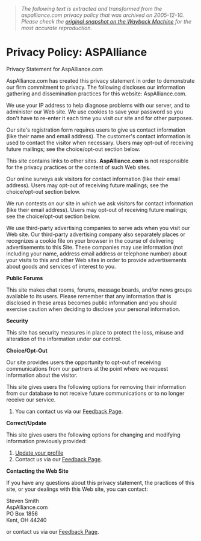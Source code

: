> *The following text is extracted and transformed from the aspalliance.com privacy policy that was archived on 2005-12-10. Please check the [original snapshot on the Wayback Machine](https://web.archive.org/web/20051210042224id_/http%3A//aspalliance.com/Privacy.aspx) for the most accurate reproduction.*

# Privacy Policy: ASPAlliance

Privacy Statement for AspAlliance.com

AspAlliance.com has created this privacy statement in order to demonstrate our firm commitment to privacy. The following discloses our information gathering and dissemination practices for this website: AspAlliance.com. 

We use your IP address to help diagnose problems with our server, and to administer our Web site. We use cookies to save your password so you don't have to re-enter it each time you visit our site and for other purposes. 

Our site's registration form requires users to give us contact information (like their name and email address). The customer's contact information is used to contact the visitor when necessary. Users may opt-out of receiving future mailings; see the choice/opt-out section below. 

This site contains links to other sites. **AspAlliance.com** is not responsible for the privacy practices or the content of such Web sites. 

Our online surveys ask visitors for contact information (like their email address). Users may opt-out of receiving future mailings; see the choice/opt-out section below. 

We run contests on our site in which we ask visitors for contact information (like their email address). Users may opt-out of receiving future mailings; see the choice/opt-out section below. 

We use third-party advertising companies to serve ads when you visit our Web site. Our third-party advertising company also separately places or recognizes a cookie file on your browser in the course of delivering advertisements to this Site. These companies may use information (not including your name, address email address or telephone number) about your visits to this and other Web sites in order to provide advertisements about goods and services of interest to you. 

**Public Forums**

This site makes chat rooms, forums, message boards, and/or news groups available to its users. Please remember that any information that is disclosed in these areas becomes public information and you should exercise caution when deciding to disclose your personal information. 

**Security**

This site has security measures in place to protect the loss, misuse and alteration of the information under our control. 

**Choice/Opt-Out**

Our site provides users the opportunity to opt-out of receiving communications from our partners at the point where we request information about the visitor. 

This site gives users the following options for removing their information from our database to not receive future communications or to no longer receive our service. 

  1. You can contact us via our [Feedback Page](https://web.archive.org/feedback.aspx).

**Correct/Update**

This site gives users the following options for changing and modifying information previously provided: 

  1. [Update your profile](https://web.archive.org/profile.aspx)
  2. Contact us via our [Feedback Page](https://web.archive.org/feedback.aspx).

**Contacting the Web Site**

If you have any questions about this privacy statement, the practices of this site, or your dealings with this Web site, you can contact: 

Steven Smith  
AspAlliance.com  
PO Box 1856  
Kent, OH 44240  
  
or contact us via our [Feedback Page](https://web.archive.org/feedback.aspx). 
